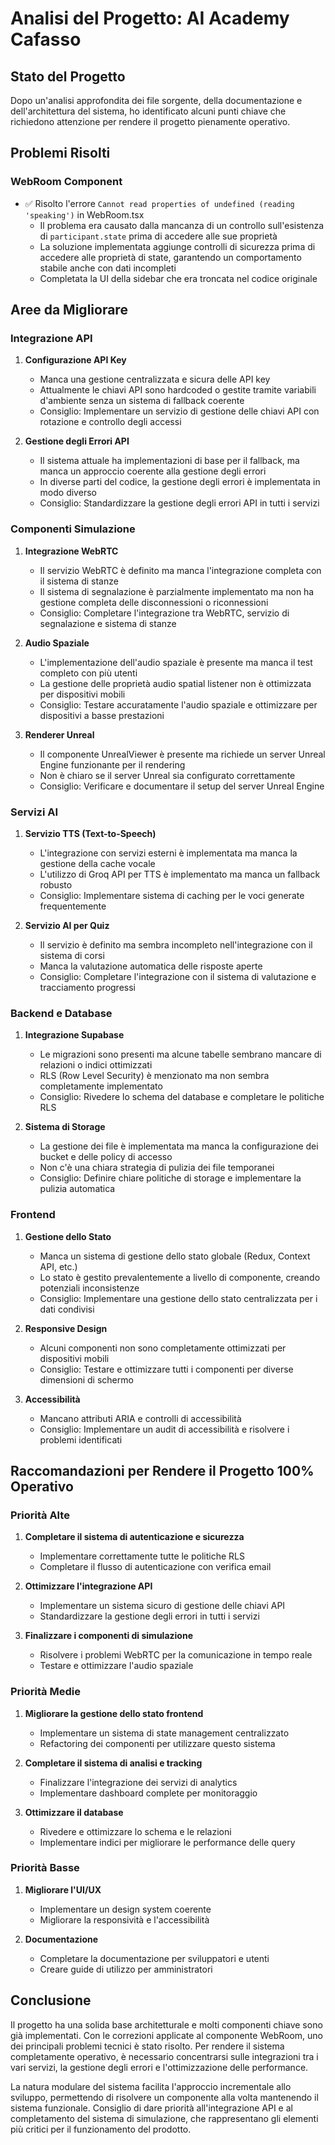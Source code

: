 # Analisi del Progetto: AI Academy Cafasso

## Stato del Progetto

Dopo un'analisi approfondita dei file sorgente, della documentazione e dell'architettura del sistema, ho identificato alcuni punti chiave che richiedono attenzione per rendere il progetto pienamente operativo.

## Problemi Risolti

### WebRoom Component
- ✅ Risolto l'errore `Cannot read properties of undefined (reading 'speaking')` in WebRoom.tsx
  - Il problema era causato dalla mancanza di un controllo sull'esistenza di `participant.state` prima di accedere alle sue proprietà
  - La soluzione implementata aggiunge controlli di sicurezza prima di accedere alle proprietà di state, garantendo un comportamento stabile anche con dati incompleti
  - Completata la UI della sidebar che era troncata nel codice originale

## Aree da Migliorare

### Integrazione API
1. **Configurazione API Key**
   - Manca una gestione centralizzata e sicura delle API key
   - Attualmente le chiavi API sono hardcoded o gestite tramite variabili d'ambiente senza un sistema di fallback coerente
   - Consiglio: Implementare un servizio di gestione delle chiavi API con rotazione e controllo degli accessi

2. **Gestione degli Errori API**
   - Il sistema attuale ha implementazioni di base per il fallback, ma manca un approccio coerente alla gestione degli errori
   - In diverse parti del codice, la gestione degli errori è implementata in modo diverso
   - Consiglio: Standardizzare la gestione degli errori API in tutti i servizi

### Componenti Simulazione
1. **Integrazione WebRTC**
   - Il servizio WebRTC è definito ma manca l'integrazione completa con il sistema di stanze
   - Il sistema di segnalazione è parzialmente implementato ma non ha gestione completa delle disconnessioni o riconnessioni
   - Consiglio: Completare l'integrazione tra WebRTC, servizio di segnalazione e sistema di stanze

2. **Audio Spaziale**
   - L'implementazione dell'audio spaziale è presente ma manca il test completo con più utenti
   - La gestione delle proprietà audio spatial listener non è ottimizzata per dispositivi mobili
   - Consiglio: Testare accuratamente l'audio spaziale e ottimizzare per dispositivi a basse prestazioni

3. **Renderer Unreal**
   - Il componente UnrealViewer è presente ma richiede un server Unreal Engine funzionante per il rendering
   - Non è chiaro se il server Unreal sia configurato correttamente
   - Consiglio: Verificare e documentare il setup del server Unreal Engine

### Servizi AI
1. **Servizio TTS (Text-to-Speech)**
   - L'integrazione con servizi esterni è implementata ma manca la gestione della cache vocale
   - L'utilizzo di Groq API per TTS è implementato ma manca un fallback robusto
   - Consiglio: Implementare sistema di caching per le voci generate frequentemente

2. **Servizio AI per Quiz**
   - Il servizio è definito ma sembra incompleto nell'integrazione con il sistema di corsi
   - Manca la valutazione automatica delle risposte aperte
   - Consiglio: Completare l'integrazione con il sistema di valutazione e tracciamento progressi

### Backend e Database
1. **Integrazione Supabase**
   - Le migrazioni sono presenti ma alcune tabelle sembrano mancare di relazioni o indici ottimizzati
   - RLS (Row Level Security) è menzionato ma non sembra completamente implementato
   - Consiglio: Rivedere lo schema del database e completare le politiche RLS

2. **Sistema di Storage**
   - La gestione dei file è implementata ma manca la configurazione dei bucket e delle policy di accesso
   - Non c'è una chiara strategia di pulizia dei file temporanei
   - Consiglio: Definire chiare politiche di storage e implementare la pulizia automatica

### Frontend
1. **Gestione dello Stato**
   - Manca un sistema di gestione dello stato globale (Redux, Context API, etc.)
   - Lo stato è gestito prevalentemente a livello di componente, creando potenziali inconsistenze
   - Consiglio: Implementare una gestione dello stato centralizzata per i dati condivisi

2. **Responsive Design**
   - Alcuni componenti non sono completamente ottimizzati per dispositivi mobili
   - Consiglio: Testare e ottimizzare tutti i componenti per diverse dimensioni di schermo

3. **Accessibilità**
   - Mancano attributi ARIA e controlli di accessibilità
   - Consiglio: Implementare un audit di accessibilità e risolvere i problemi identificati

## Raccomandazioni per Rendere il Progetto 100% Operativo

### Priorità Alte
1. **Completare il sistema di autenticazione e sicurezza**
   - Implementare correttamente tutte le politiche RLS
   - Completare il flusso di autenticazione con verifica email

2. **Ottimizzare l'integrazione API**
   - Implementare un sistema sicuro di gestione delle chiavi API
   - Standardizzare la gestione degli errori in tutti i servizi

3. **Finalizzare i componenti di simulazione**
   - Risolvere i problemi WebRTC per la comunicazione in tempo reale
   - Testare e ottimizzare l'audio spaziale

### Priorità Medie
1. **Migliorare la gestione dello stato frontend**
   - Implementare un sistema di state management centralizzato
   - Refactoring dei componenti per utilizzare questo sistema

2. **Completare il sistema di analisi e tracking**
   - Finalizzare l'integrazione dei servizi di analytics
   - Implementare dashboard complete per monitoraggio

3. **Ottimizzare il database**
   - Rivedere e ottimizzare lo schema e le relazioni
   - Implementare indici per migliorare le performance delle query

### Priorità Basse
1. **Migliorare l'UI/UX**
   - Implementare un design system coerente
   - Migliorare la responsività e l'accessibilità

2. **Documentazione**
   - Completare la documentazione per sviluppatori e utenti
   - Creare guide di utilizzo per amministratori

## Conclusione

Il progetto ha una solida base architetturale e molti componenti chiave sono già implementati. Con le correzioni applicate al componente WebRoom, uno dei principali problemi tecnici è stato risolto. Per rendere il sistema completamente operativo, è necessario concentrarsi sulle integrazioni tra i vari servizi, la gestione degli errori e l'ottimizzazione delle performance.

La natura modulare del sistema facilita l'approccio incrementale allo sviluppo, permettendo di risolvere un componente alla volta mantenendo il sistema funzionale. Consiglio di dare priorità all'integrazione API e al completamento del sistema di simulazione, che rappresentano gli elementi più critici per il funzionamento del prodotto.
